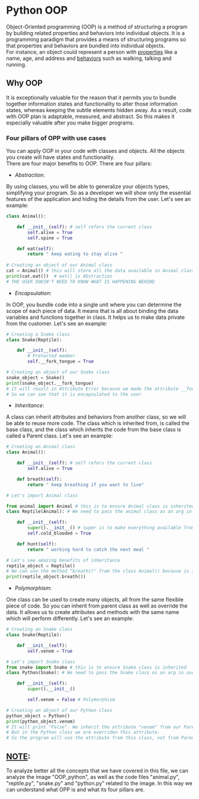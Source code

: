 # Python OOP

Object-Oriented programming (OOP) is a method of structuring a program by building 
related properties and behaviors into individual objects. It is a programming paradigm that
provides a means of structuring programs so that properties and behaviors are bundled into 
individual objects. <br/>
For instance, an object could represent a person with <u>properties</u> like
a name, age, and address and <u>behaviors</u> such as walking, talking and running.

## Why OOP
It is exceptionally valuable for the reason that it permits you to bundle together
information states and functionality to alter those information states, whereas 
keeping the subtle elements hidden away. As a result, code with OOP plan is adaptable,
measured, and abstract. So this makes it especially valuable after you make bigger programs.

### Four pillars of OPP with use cases
You can apply OOP in your code with classes and objects. All the objects
you create will have states and functionality.<br/>
There are four major benefits to OOP. There are four pillars:
- *Abstraction*:

By using classes, you will be able to generalize your objects types, simplifying 
  your program. So as a developer we will show only the essential features of the
  application and hiding the details from the user. Let's see an example:
````python
class Animal():

    def __init__(self): # self refers the current class
        self.alive = True
        self.spine = True

    def eat(self):
        return " keep eating to stay alive "
        
# Creating an object of our Animal class
cat = Animal() # this will store all the data available in Animal class into cat
print(cat.eat())  # eat() is Abstraction
# THE USER DOESN'T NEED TO KNOW WHAT IS HAPPENING BEHIND
````
- *Encapsulation*:

In OOP, you bundle code into a single unit where you can determine the scope of 
each piece of data. It means that is all about binding the data variables and 
functions together in class. It helps us to make data private from the customer.
Let's see an example:
````python
# Creating a Snake class
class Snake(Reptile):

    def __init__(self):
        # Protected member
        self.__fork_tongue = True

# Creating an object of our Snake class
snake_object = Snake()
print(snake_object.__fork_tongue)
# It will result in Attribute Error because we made the attribute __fork_tongue private
# So we can see that it is encapsulated to the user
````  
- *Inheritance*:

A class can inherit attributes and behaviors from another class, so we will be able
to reuse more code. The class which is inherited from, is called the base class, and the class 
which inherits the code from the base class is called a Parent class. Let's see an example:
````python
# Creating an Animal class
class Animal():

    def __init__(self): # self refers the current class
        self.alive = True

    def breath(self):
        return " keep breathing if you want to live"

# Let's import Animal class

from animal import Animal # this is to ensure Animal class is inherited
class Reptile(Animal): # We need to pass the animal class as an arg in our Reptile class

    def __init__(self):
        super().__init__() # super is to make everything available from parent class
        self.cold_blooded = True

    def hunt(self):
        return " working hard to catch the next meal "

# Let's see amazing benefits of inheritance
reptile_object = Reptile()
# We can use the method "breath()" from the class Animal() because is inherited
print(reptile_object.breath())

````
- *Polymorphism*:

One class can be used to create many objects, all from the same flexible piece of code.
So you can inherit from parent class as well as override the data. It allows us to create
attributes and methods with the same name which will perform differently. Let's see an example:
````python
# Creating an Snake class
class Snake(Reptile):

    def __init__(self):
        self.venom = True

# Let's import Snake class
from snake import Snake # this is to ensure Snake class is inherited
class Python(Snake): # We need to pass the Snake class as an arg in our Python class

    def __init__(self):
        super().__init__()

        self.venom = False # Polymorphism

# Creating an object of our Python class
python_object = Python()
print(python_object.venom)
# It will print "False". We inherit the attribute "venom" from our Parent class.
# But in the Python class we are overriden this attribute.
# So the program will use the attribute from this class, not from Parent class.
````
## <u>NOTE</u>:
To analyze better all the concepts that we have covered in this file, we can 
analyze the image "OOP_python", as well as the code files "animal.py", 
"reptile.py", "snake.py" and "python.py" related to the image. In this way 
we can understand what OPP is and what its four pillars are.

